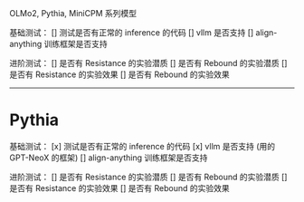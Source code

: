 OLMo2, Pythia, MiniCPM 系列模型

基础测试：
[] 测试是否有正常的 inference 的代码
[] vllm 是否支持
[] align-anything 训练框架是否支持

进阶测试：
[] 是否有 Resistance 的实验潜质
[] 是否有 Rebound 的实验潜质
[] 是否有 Resistance 的实验效果
[] 是否有 Rebound 的实验效果

-----

# Pythia

基础测试：
[x] 测试是否有正常的 inference 的代码
[x] vllm 是否支持 (用的 GPT-NeoX 的框架)
[] align-anything 训练框架是否支持

进阶测试：
[] 是否有 Resistance 的实验潜质
[] 是否有 Rebound 的实验潜质
[] 是否有 Resistance 的实验效果
[] 是否有 Rebound 的实验效果


